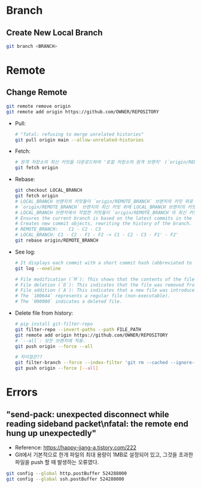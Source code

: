 # Branch

## Create New Local Branch
```bash
git branch <BRANCH>
```

# Remote

## Change Remote
```bash
git remote remove origin
git remote add origin https://github.com/OWNER/REPOSITORY
```

- Pull:
    ```bash
    # "fatal: refusing to merge unrelated histories"
    git pull origin main --allow-unrelated-histories
    ```
- Fetch:
    ```bash
    # 원격 저장소의 최신 커밋을 다운로드하여 '로컬 저장소의 원격 브랜치' (`origin/REMOTE_BRANCH`)를 업데이트합니다. '(로컬 저장소의) 로컬 브랜치'는 변경하지 않습니다.
    git fetch origin
    ```
- Rebase:
    ```bash
    git checkout LOCAL_BRANCH
    git fetch origin
    # LOCAL_BRANCH 브랜치의 커밋들이 `origin/REMOTE_BRANCH` 브랜치의 커밋 위로 이동하게 됩니다.
    # `origin/REMOTE_BRANCH` 브랜치의 최신 커밋 위에 LOCAL_BRANCH 브랜치의 커밋이 순차적으로 적용됩니다.
    # LOCAL_BRANCH 브랜치에서 작업한 커밋들이 `origin/REMOTE_BRANCH`의 최신 커밋을 기반으로 다시 "적용"되기 때문에, LOCAL_BRANCH 브랜치의 커밋들이 최신 상태로 갱신됩니다.
    # Ensures the current branch is based on the latest commits in the `origin/REMOTE_BRANCH`.
    # Creates new commit objects, rewriting the history of the branch.
    # REMOTE_BRANCH:    C1 - C2 - C3
    # LOCAL_BRANCH: C1 - C2 - F1 - F2 -> C1 - C2 - C3 - F1' - F2'
    git rebase origin/REMOTE_BRANCH
    ```
- See log:
    ```bash
    # It displays each commit with a short commit hash (abbreviated to 7 characters by default) and the commit message.
    git log --oneline

    # File modification (`M`): This shows that the contents of the file were updated.
    # File deletion (`D`): This indicates that the file was removed from the repository.
    # File addition (`A`): This indicates that a new file was introduced to the repository.
    # The `100644` represents a regular file (non-executable).
    # The `000000` indicates a deleted file.
    ```
- Delete file from history:
    ```bash
    # pip install git-filter-repo
    git filter-repo --invert-paths --path FILE_PATH
    git remote add origin https://github.com/OWNER/REPOSITORY
    # `--all`: 모든 브랜치에 적용.
    git push origin --force --all
    ```
    ```bash
    # 차이점은??
    git filter-branch --force --index-filter 'git rm --cached --ignore-unmatch FILE_PATH' --prune-empty --tag-name-filter cat -- --all
    git push origin --force [--all]
    ```

# Errors

## "send-pack: unexpected disconnect while reading sideband packet\nfatal: the remote end hung up unexpectedly"
- Reference: https://happy-jjang-a.tistory.com/222
- Git에서 기본적으로 한개 파일의 최대 용량이 1MB로 설정되어 있고, 그것을 초과한 파일을 push 할 때 발생하는 오류였다.
```bash
git config --global http.postBuffer 524288000
git config --global ssh.postBuffer 524288000
```
<!-- 
## "this is larger than GitHub's recommended maximum file size of 50.00 MB"
```bash
# Locate files exceeding a certain size.
find . -type f -size +50M
``` -->